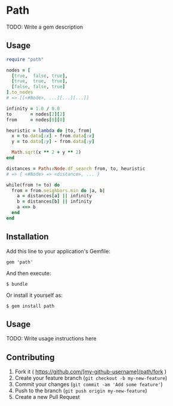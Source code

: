 # Path

TODO: Write a gem description

## Usage

```ruby
require "path"

nodes = [
  [true,  false, true],
  [true,  true,  true],
  [false, false, true]
].to_nodes
# => [[<#Node>, ...][...][...]]

infinity = 1.0 / 0.0
to       = nodes[2][2]
from     = nodes[0][0]

heuristic = lambda do |to, from|
  x = to.data[:x] - from.data[:x]
  y = to.data[:y] - from.data[:y]

  Math.sqrt(x ** 2 + y ** 2)
end

distances = Path::Node.df_search from, to, heuristic
# => { <#Node> => <distance>, ... }

while(from != to) do
  from = from.neighbors.min do |a, b|
    a = distances[a] || infinity
    b = distances[b] || infinity
    a <=> b
  end
end
```

## Installation

Add this line to your application's Gemfile:

    gem 'path'

And then execute:

    $ bundle

Or install it yourself as:

    $ gem install path

## Usage

TODO: Write usage instructions here

## Contributing

1. Fork it ( https://github.com/[my-github-username]/path/fork )
2. Create your feature branch (`git checkout -b my-new-feature`)
3. Commit your changes (`git commit -am 'Add some feature'`)
4. Push to the branch (`git push origin my-new-feature`)
5. Create a new Pull Request
